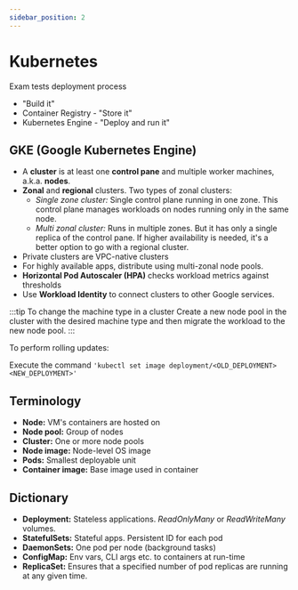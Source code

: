```yaml
---
sidebar_position: 2
---
```


# Kubernetes

Exam tests deployment process

- "Build it"
- Container Registry - "Store it"
- Kubernetes Engine - "Deploy and run it"

## GKE (Google Kubernetes Engine)

- A **cluster** is at least one **control pane** and multiple worker machines, a.k.a. **nodes**.
- **Zonal** and **regional** clusters. Two types of zonal clusters:
  - _Single zone cluster:_ Single control plane running in one zone. This control plane manages workloads on nodes running only in the same node.
  - _Multi zonal cluster:_ Runs in multiple zones. But it has only a single replica of the control pane. If higher availability is needed, it's a better option to go with a regional cluster. 
- Private clusters are VPC-native clusters
- For highly available apps, distribute using multi-zonal node pools.
- **Horizontal Pod Autoscaler (HPA)** checks workload metrics against thresholds
- Use **Workload Identity** to connect clusters to other Google services.

:::tip To change the machine type in a cluster
Create a new node pool in the cluster with the desired machine type and then migrate the workload to the new node pool.
:::

To perform rolling updates:

Execute the command `'kubectl set image deployment/<OLD_DEPLOYMENT> <NEW_DEPLOYMENT>'` 

## Terminology

- **Node:** VM's containers are hosted on
- **Node pool:** Group of nodes
- **Cluster:** One or more node pools
- **Node image:** Node-level OS image
- **Pods:** Smallest deployable unit
- **Container image:** Base image used in container

## Dictionary

- **Deployment:** Stateless applications. _ReadOnlyMany_ or _ReadWriteMany_ volumes.
- **StatefulSets:** Stateful apps. Persistent ID for each pod
- **DaemonSets:** One pod per node (background tasks)
- **ConfigMap:** Env vars, CLI args etc. to containers at run-time
- **ReplicaSet:** Ensures that a specified number of pod replicas are running at any given time.
